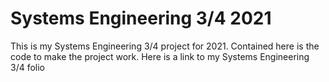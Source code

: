 # Systems Engineering 3/4 2021

This is my Systems Engineering 3/4 project for 2021. Contained here is the code to make the project work. Here is a link to my Systems Engineering 3/4 folio

